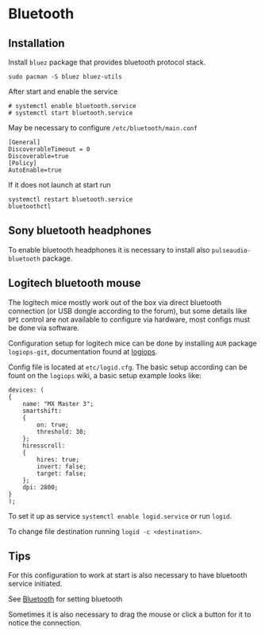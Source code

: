# Bluetooth

## Installation
Install `bluez` package that provides bluetooth protocol stack.
```
sudo pacman -S bluez bluez-utils
```

After start and enable the service
```
# systemctl enable bluetooth.service
# systemctl start bluetooth.service
```

May be necessary to configure `/etc/bluetooth/main.conf`
```
[General]
DiscoverableTimeout = 0
Discoverable=true
[Policy]
AutoEnable=true
```
If it does not launch at start run
```
systemctl restart bluetooth.service
bluetoothctl
```

## Sony bluetooth headphones

To enable bluetooth headphones it is necessary to install also `pulseaudio-bluetooth` package.


## Logitech bluetooth mouse
The logitech mice mostly work out of the box via direct bluetooth connection (or USB dongle according to the forum), but some details like `DPI` control are not available to configure via hardware, most configs must be done via software. 

Configuration setup for logitech mice can be done by installing `AUR` package `logiops-git`, documentation found at [logiops](https://wiki.archlinux.org/index.php/Logitech_MX_Master).

Config file is located at `etc/logid.cfg`. The basic setup according can be fount on the `logiops` wiki, a basic setup example looks like:

```
devices: (
{
    name: "MX Master 3";
    smartshift:
    {
        on: true;
        threshold: 30;
    };
    hiresscroll:
    {
        hires: true;
        invert: false;
        target: false;
    };
    dpi: 2800;
}
);
```

To set it up as service `systemctl enable logid.service` or run `logid`.

To change file destination running `logid -c <destination>`. 

## Tips

For this configuration to work at start is also necessary to have bluetooth service initiated.

See [Bluetooth](WIP/ARCH-FOR-N00BS.md#Bluetooth) for setting bluetooth

Sometimes it is also necessary to drag the mouse or click a button for it to notice the connection.